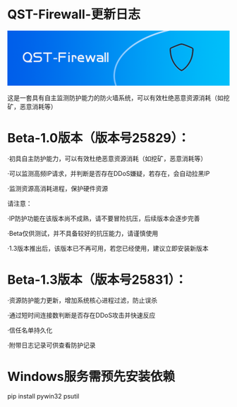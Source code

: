# QST-Firewall-更新日志

<p align="center">
  <img alt="sai-coder-5" src="./RDLOGO.png">
</p>

这是一套具有自主监测防护能力的防火墙系统，可以有效杜绝恶意资源消耗（如挖矿，恶意消耗等）

# Beta-1.0版本（版本号25829）：

 ·初具自主防护能力，可以有效杜绝恶意资源消耗（如挖矿，恶意消耗等）

 ·可以监测高频IP请求，并判断是否存在DDoS嫌疑，若存在，会自动拉黑IP

 ·监测资源高消耗进程，保护硬件资源

请注意：

 ·IP防护功能在该版本尚不成熟，请不要冒险抗压，后续版本会逐步完善

 ·Beta仅供测试，并不具备较好的抗压能力，请谨慎使用
 
 ·1.3版本推出后，该版本已不再可用，若您已经使用，建议立即安装新版本

 # Beta-1.3版本（版本号25831）：
  ·资源防护能力更新，增加系统核心进程过滤，防止误杀
  
  ·通过短时间连接数判断是否存在DDoS攻击并快速反应
  
  ·信任名单持久化
  
  ·附带日志记录可供查看防护记录

 # Windows服务需预先安装依赖

  pip install pywin32 psutil

  
